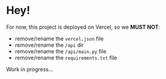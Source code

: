 # Hey!

For now, this project is deployed on Vercel, so we **MUST NOT**:
* remove/rename the `vercel.json` file
* remove/rename the `/api` dir
* remove/rename the `/api/main.py` file
* remove/rename the `requirements.txt` file

Work in progress...
